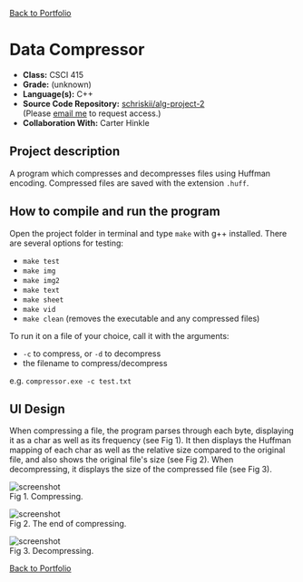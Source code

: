 [Back to Portfolio](./)

Data Compressor
===============

-   **Class:** CSCI 415
-   **Grade:** (unknown)
-   **Language(s):** C++
-   **Source Code Repository:** [schriskii/alg-project-2](https://github.com/schriskii/alg-project-2/)  
    (Please [email me](mailto:sckoenig@csustudent.net?subject=GitHub%20Access) to request access.)
-   **Collaboration With:** Carter Hinkle

## Project description

A program which compresses and decompresses files using Huffman encoding. Compressed files are saved with the extension `.huff`.

## How to compile and run the program

Open the project folder in terminal and type `make` with g++ installed. There are several options for testing:

- `make test`
- `make img`
- `make img2`
- `make text`
- `make sheet`
- `make vid`
- `make clean` (removes the executable and any compressed files)

To run it on a file of your choice, call it with the arguments:
- `-c` to compress, or `-d` to decompress
- the filename to compress/decompress

e.g.
```compressor.exe -c test.txt```

## UI Design

When compressing a file, the program parses through each byte, displaying it as a char as well as its frequency (see Fig 1). It then displays the Huffman mapping of each char as well as the relative size compared to the original file, and also shows the original file's size (see Fig 2). When decompressing, it displays the size of the compressed file (see Fig 3).

![screenshot](images/compressor1.png)  
Fig 1. Compressing.

![screenshot](images/compressor2.png)  
Fig 2. The end of compressing.

![screenshot](images/compressor3.png)  
Fig 3. Decompressing.

[Back to Portfolio](./)
